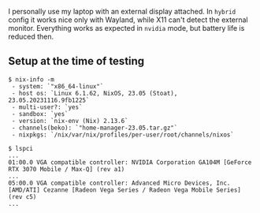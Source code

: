 I personally use my laptop with an external display attached. In `hybrid` config it works nice only with Wayland, while X11 can't detect the external monitor. Everything works as expected in `nvidia` mode, but battery life is reduced then.

## Setup at the time of testing
```
$ nix-info -m
 - system: `"x86_64-linux"`
 - host os: `Linux 6.1.62, NixOS, 23.05 (Stoat), 23.05.20231116.9fb1225`
 - multi-user?: `yes`
 - sandbox: `yes`
 - version: `nix-env (Nix) 2.13.6`
 - channels(beko): `"home-manager-23.05.tar.gz"`
 - nixpkgs: `/nix/var/nix/profiles/per-user/root/channels/nixos`
 ```
 ```
 $ lspci
...
01:00.0 VGA compatible controller: NVIDIA Corporation GA104M [GeForce RTX 3070 Mobile / Max-Q] (rev a1)
...
05:00.0 VGA compatible controller: Advanced Micro Devices, Inc. [AMD/ATI] Cezanne [Radeon Vega Series / Radeon Vega Mobile Series] (rev c5)
...
```